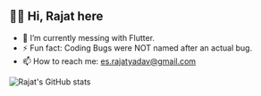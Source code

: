 ## 🙌🏽 Hi, Rajat here
- 🌱 I’m currently messing with Flutter.
- ⚡ Fun fact: Coding Bugs were NOT named after an actual bug.
- 📫 How to reach me: es.rajatyadav@gmail.com

![Rajat's GitHub stats](https://github-readme-stats.vercel.app/api?username=es-rajatyadav&show_icons=true&theme=codeSTACKr&rank_icon=github)



<!--
**es-RajatYadav/es-RajatYadav** is a ✨ _special_ ✨ repository because its `README.md` (this file) appears on your GitHub profile.

Here are some ideas to get you started:

- 🔭 I’m currently working on ...
- 🌱 I’m currently learning ...
- 👯 I’m looking to collaborate on ...
- 🤔 I’m looking for help with ...
- 💬 Ask me about ...
- 📫 How to reach me: ...
- 😄 Pronouns: ...
- ⚡ Fun fact: ...
-->
